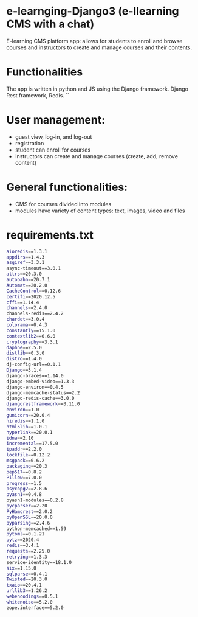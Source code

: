 # e-learnging-Django3 (e-llearning CMS with a chat)
E-learning CMS platform app: allows for students to enroll and browse courses and instructors to create and manage 
courses and their contents.


# Functionalities
The app is written in python and JS using the Django framework. Django Rest framework, Redis.
``
# User management:
- guest view, log-in, and log-out
- registration
- student can enroll for courses
- instructors can create and manage courses (create, add, remove content)

# General functionalities:
- CMS for courses divided into modules 
- modules have variety of content types: text, images, video and files

# requirements.txt
```sh
aioredis==1.3.1
appdirs==1.4.3
asgiref==3.3.1
async-timeout==3.0.1
attrs==20.3.0
autobahn==20.7.1
Automat==20.2.0
CacheControl==0.12.6
certifi==2020.12.5
cffi==1.14.4
channels==2.4.0
channels-redis==2.4.2
chardet==3.0.4
colorama==0.4.3
constantly==15.1.0
contextlib2==0.6.0
cryptography==3.3.1
daphne==2.5.0
distlib==0.3.0
distro==1.4.0
dj-config-url==0.1.1
Django==3.1.4
django-braces==1.14.0
django-embed-video==1.3.3
django-environ==0.4.5
django-memcache-status==2.2
django-redis-cache==3.0.0
djangorestframework==3.11.0
environ==1.0
gunicorn==20.0.4
hiredis==1.1.0
html5lib==1.0.1
hyperlink==20.0.1
idna==2.10
incremental==17.5.0
ipaddr==2.2.0
lockfile==0.12.2
msgpack==0.6.2
packaging==20.3
pep517==0.8.2
Pillow==7.0.0
progress==1.5
psycopg2==2.8.6
pyasn1==0.4.8
pyasn1-modules==0.2.8
pycparser==2.20
PyHamcrest==2.0.2
pyOpenSSL==20.0.0
pyparsing==2.4.6
python-memcached==1.59
pytoml==0.1.21
pytz==2020.4
redis==3.4.1
requests==2.25.0
retrying==1.3.3
service-identity==18.1.0
six==1.15.0
sqlparse==0.4.1
Twisted==20.3.0
txaio==20.4.1
urllib3==1.26.2
webencodings==0.5.1
whitenoise==5.2.0
zope.interface==5.2.0
```
